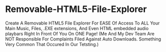 # Removable-HTML5-File-Explorer
Create A Removable HTML5 File Explorer For EASE Of Access To ALL Your Main Music, Files, .EXE extensions, And Even HTML embedded audio playbars Right In Front Of You On ONE Page!
(Me And My Dev Team Are NOT Responsible For Complaints Filed Against Auto Downloads. Something Very Common That Occured In Our Tetsting.)
